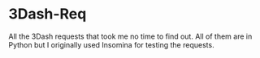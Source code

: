 # 3Dash-Req
All the 3Dash requests that took me no time to find out.
All of them are in Python but I originally used Insomina for testing the requests.
